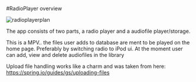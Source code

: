 #RadioPlayer overview

![radioplayerplan](https://github.com/user-attachments/assets/7f8ea2f2-4004-4c97-91eb-17b432f3af3e)

The app consists of two parts, a radio player and a audiofile player/storage.

This is a MPV.. the files user adds to database are ment to be played on the home page. Preferably by switching radio to iPod ui. At the moment user can add, view and delete audiofiles in the library

Upload file handling works like a charm and was taken from here: https://spring.io/guides/gs/uploading-files
